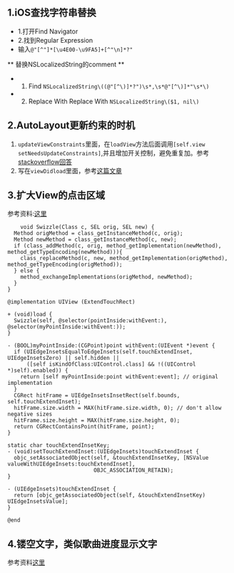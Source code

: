 ## 1.iOS查找字符串替换

+	1.打开Find Navigator	
+	2.找到Regular Expression
+	输入`@"[^"]*[\u4E00-\u9FA5]+[^"\n]*?"`

** 替换NSLocalizedString的comment **

+	1. Find `NSLocalizedString\((@"[^\)]*?")\s*,\s*@"[^\)]*"\s*\)`
+	2. Replace With Replace With `NSLocalizedString\($1, nil\)`


## 2.AutoLayout更新约束的时机

1. `updateViewConstraints`里面，在`loadView`方法后面调用`[self.view setNeedsUpdateConstraints]`,并且增加开关控制，避免重复加。参考[stackoverflow回答](http://stackoverflow.com/questions/19387998/where-should-i-be-setting-autolayout-constraints-when-creating-views-programatic)
2. 写在`viewDidload`里面，参考[这篇文章](http://casatwy.com/iosying-yong-jia-gou-tan-viewceng-de-zu-zhi-he-diao-yong-fang-an.html)

## 3.扩大View的点击区域

参考资料:[这里](http://kittenyang.com/effective_category/)

```
	void Swizzle(Class c, SEL orig, SEL new) {  
  Method origMethod = class_getInstanceMethod(c, orig);
  Method newMethod = class_getInstanceMethod(c, new);
  if (class_addMethod(c, orig, method_getImplementation(newMethod), method_getTypeEncoding(newMethod))){
    class_replaceMethod(c, new, method_getImplementation(origMethod), method_getTypeEncoding(origMethod));
  } else {
    method_exchangeImplementations(origMethod, newMethod);
  }
}

@implementation UIView (ExtendTouchRect)

+ (void)load {
  Swizzle(self, @selector(pointInside:withEvent:), @selector(myPointInside:withEvent:));
}

- (BOOL)myPointInside:(CGPoint)point withEvent:(UIEvent *)event {
  if (UIEdgeInsetsEqualToEdgeInsets(self.touchExtendInset, UIEdgeInsetsZero) || self.hidden ||
      ([self isKindOfClass:UIControl.class] && !((UIControl *)self).enabled)) {
    return [self myPointInside:point withEvent:event]; // original implementation
  }
  CGRect hitFrame = UIEdgeInsetsInsetRect(self.bounds, self.touchExtendInset);
  hitFrame.size.width = MAX(hitFrame.size.width, 0); // don't allow negative sizes
  hitFrame.size.height = MAX(hitFrame.size.height, 0);
  return CGRectContainsPoint(hitFrame, point);
}

static char touchExtendInsetKey;  
- (void)setTouchExtendInset:(UIEdgeInsets)touchExtendInset {
  objc_setAssociatedObject(self, &touchExtendInsetKey, [NSValue valueWithUIEdgeInsets:touchExtendInset],
                           OBJC_ASSOCIATION_RETAIN);
}

- (UIEdgeInsets)touchExtendInset {
  return [objc_getAssociatedObject(self, &touchExtendInsetKey) UIEdgeInsetsValue];
}

@end
```

## 4.镂空文字，类似歌曲进度显示文字

参考资料[这里](http://www.jianshu.com/p/93592bdc99c6)

